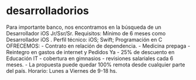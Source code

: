 # desarrolladorios
Para importante banco, nos encontramos en la búsqueda de un Desarrollador iOS Jr/Ssr/Sr.   Requisitos: Mínimo de 6 meses como Desarrollador iOS .  Perfil técnico: iOS; Swift; Programación en C    OFRECEMOS:  - Contrato en relación de dependencia.  - Medicina prepaga - Reintegro en gastos de  internet y Pedidos Ya - 25% de descuento en  Educación IT - cobertura en gimnasios - revisiones  salariales cada 6 meses.  - La propuesta puede quedar 100% remota desde  cualquier parte del país.   Horario: Lunes a Viernes de 9-18 hs.
